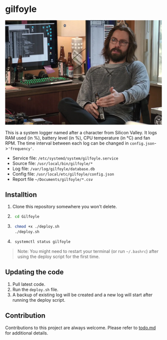 # gilfoyle

![Gilfoyle from Silicon Valley](gilfoyle.webp)

This is a system logger named after a character from Silicon Valley. It logs RAM used (in %), battery level (in %), CPU temperature (in °C) and fan RPM. The time interval between each log can be changed in `config.json`->`'frequency'`.

- Service file: ``/etc/systemd/system/gilfoyle.service``
- Source file:  ``/usr/local/bin/gilfoyle/*``
- Log file:     ``/var/log/gilfoyle/database.db``
- Config file:  ``/usr/local/etc/gilfoyle/config.json``
- Report file   ``~/Documents/gilfoyle/*.csv``

## Installtion

1. Clone this repository somewhere you won't delete.
2. ```sh
    cd Gilfoyle
    ```
3. ```sh
    chmod +x ./deploy.sh
    ./deploy.sh
    ```
4. ```sh
    systemctl status gilfoyle
    ```

> Note: You might need to restart your terminal (or run ``~/.bashrc``) after using the deploy script for the first time.

## Updating the code

1. Pull latest code.
2. Run the `deploy.sh` file.
3. A backup of existing log will be created and a new log will start after running the deploy script.

## Contribution

Contributions to this project are always welcome. Please refer to [todo.md](/todo.md) for additional details.